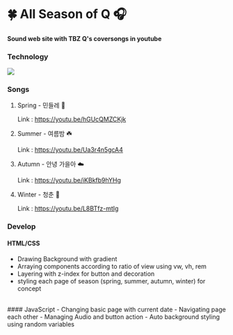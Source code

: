 # 🍀 All Season of Q 🎧

#### Sound web site with TBZ Q's coversongs in youtube 

### Technology 
  <img src="https://img.shields.io/badge/Swift-FFCA28?style=flat-square&logo=Swift&logoColor=white"/></a>  

### Songs
1. Spring - 민들레 🌼

      Link : https://youtu.be/hGUcQMZCKjk

2. Summer - 여름밤 ☘️

      Link : https://youtu.be/Ua3r4n5gcA4
      
3. Autumn - 안녕 가을아 ☁️

      Link : https://youtu.be/iKBkfb9hYHg
      
4. Winter - 청춘 🌈

      Link : https://youtu.be/L8BTfz-mtIg
      
      
### Develop

#### HTML/CSS
- Drawing Background with gradient
- Arraying components according to ratio of view using vw, vh, rem
- Layering with z-index for button and decoration
- styling each page of season (spring, summer, autumn, winter) for concept
</br>
#### JavaScript  
- Changing basic page with current date
- Navigating page each other
- Managing Audio and button action
- Auto background styling using random variables 
